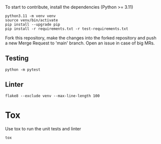 To start to contribute, install the dependencies (Python >= 3.11)
```
python3.11 -m venv venv
source venv/bin/activate
pip install --upgrade pip
pip install -r requirements.txt -r test-requirements.txt
```

Fork this repository, make the changes into the forked repository and push a new Merge Request to 'main' branch.
Open an issue in case of big MRs.

## Testing

```
python -m pytest
```

## Linter
```
flake8 --exclude venv --max-line-length 100
```

# Tox
Use tox to run the unit tests and linter
```
tox
```

